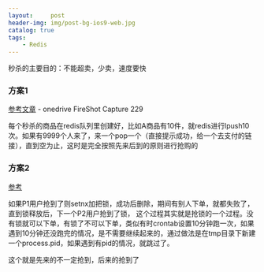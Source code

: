 ```yaml
---
layout:     post
header-img: img/post-bg-ios9-web.jpg
catalog: true
tags:
    - Redis
---
```


秒杀的主要目的：不能超卖，少卖，速度要快

### 方案1
[参考文章](https://learnku.com/articles/35141) - onedrive FireShot Capture 229

每个秒杀的商品在redis队列里创建好，比如A商品有10件，就redis进行lpush10次。如果有9999个人来了，来一个pop一个（直接提示成功，给一个去支付的链接），直到空为止，这时是完全按照先来后到的原则进行抢购的

### 方案2
[参考](https://tearknow.github.io/blog/2021/03/26/Redis%E5%88%86%E5%B8%83%E5%BC%8F%E9%94%81/) 

如果P1用户抢到了则setnx加把锁，成功后删除，期间有别人下单，就都失败了，直到锁释放后，下一个P2用户抢到了锁，
这个过程其实就是抢锁的一个过程。没有锁就可以下单，有锁了不可以下单，类似有时crontab设置10分钟跑一次，如果遇到10分钟还没跑完的情况，是不需要继续起来的，通过做法是在tmp目录下新建一个process.pid，如果遇到有pid的情况，就跳过了。

这个就是先来的不一定抢到，后来的抢到了